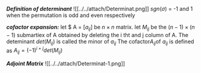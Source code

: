 ***Definition of determinant***
![[../../attach/Determinat.png]]
$sgn(\sigma)$ = -1 and 1 when the permutation is odd and even respectively

***cofactor expansion:***
let $ A = $[a_{ij}]$  be $n\times n$ matrix. let $M_{ij}$ be the $(n-1)\times (n-1)$ submartiex of A obtained by deleting the i tht and j column of A. The deteminant $det(M_{ij})$ is called the minor of $a_{ij}$
The cofactor$A_{ij}$of $a_{ij}$ is defined as $A_{ij} = (-1)^{i+j}det(M_{ij})$ 

***Adjoint Matrix***
![[../../attach/Determinat-1.png]]


